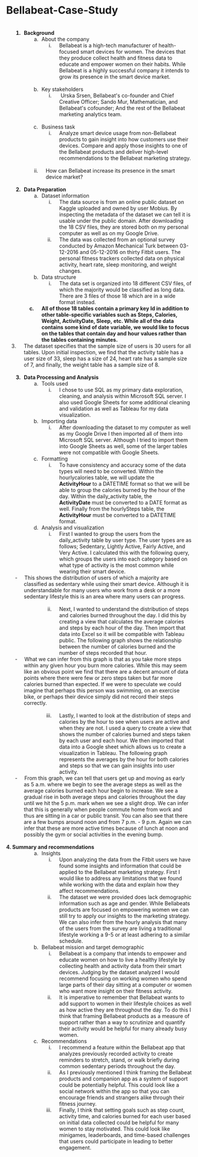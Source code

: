 # Bellabeat-Case-Study
<p style="margin-top:0pt; margin-bottom:0pt;">&nbsp;</p>
<ol type="1" style="margin:0pt; padding-left:0pt;">
    <li style="margin-left:32.17pt; padding-left:3.83pt; font-weight:bold;">Background<ol type="a" style="margin-right:0pt; margin-left:0pt; padding-left:0pt;">
            <li style="margin-left:32.17pt; padding-left:3.83pt; font-weight:normal;">About the company<ol type="i" style="margin-right:0pt; margin-left:0pt; padding-left:0pt;">
                    <li style="margin-left:23pt; padding-left:13pt;">Bellabeat is a high-tech manufacturer of health-focused smart devices for women. The devices that they produce collect health and fitness data to educate and empower women on their habits. While Bellabeat is a highly successful company it intends to grow its presence in the smart device market.</li>
                </ol>
            </li>
        </ol>
    </li>
</ol>
<p style="margin-top:0pt; margin-left:108pt; margin-bottom:0pt;">&nbsp;</p>
<ol start="2" type="a" style="margin:0pt; padding-left:0pt;">
    <li style="margin-left:68.17pt; padding-left:3.83pt;">Key stakeholders<ol type="i" style="margin-right:0pt; margin-left:0pt; padding-left:0pt;">
            <li style="margin-left:23pt; padding-left:13pt;">&nbsp;Urska Srsen, Bellabeat&apos;s co-founder and Chief Creative Officer; Sando Mur, Mathematician, and Bellabeat&apos;s cofounder; And the rest of the Bellabeat marketing analytics team.</li>
        </ol>
    </li>
</ol>
<p style="margin-top:0pt; margin-left:108pt; margin-bottom:0pt;">&nbsp;</p>
<ol start="3" type="a" style="margin:0pt; padding-left:0pt;">
    <li style="margin-left:67.56pt; padding-left:4.44pt;">Business task<ol type="i" style="margin-right:0pt; margin-left:0pt; padding-left:0pt;">
            <li style="margin-left:23pt; padding-left:13pt;">Analyze smart device usage from non-Bellabeat products to gain insight into how customers use their devices. Compare and apply those insights to one of the Bellabeat products and deliver high-level recommendations to the Bellabeat marketing strategy.</li>
        </ol>
    </li>
</ol>
<p style="margin-top:0pt; margin-left:108pt; margin-bottom:0pt;">&nbsp;</p>
<ol start="2" type="i" style="margin:0pt; padding-left:0pt;">
    <li style="margin-left:67.56pt; padding-left:13pt;">How can Bellabeat increase its presence in the smart device market?</li>
</ol>
<p style="margin-top:0pt; margin-left:108pt; margin-bottom:0pt;">&nbsp;</p>
<ol start="2" type="1" style="margin:0pt; padding-left:0pt;">
    <li style="margin-left:32.17pt; padding-left:3.83pt; font-weight:bold;">Data Preparation<ol type="a" style="margin-right:0pt; margin-left:0pt; padding-left:0pt;">
            <li style="margin-left:32.17pt; padding-left:3.83pt; font-weight:normal;">Dataset information<ol type="i" style="margin-right:0pt; margin-left:0pt; padding-left:0pt;">
                    <li style="margin-left:23pt; padding-left:13pt;">The data source is from an online public dataset on Kaggle uploaded and owned by user Mobius. By inspecting the metadata of the dataset we can tell it is usable under the public domain. After downloading the 18 CSV files, they are stored both on my personal computer as well as on my Google Drive.</li>
                    <li style="margin-left:23pt; padding-left:13pt;">The data was collected from an optional survey conducted by Amazon Mechanical Turk between 03-12-2016 and 05-12-2016 on thirty Fitbit users. The personal fitness trackers collected data on physical activity, heart rate, sleep monitoring, and weight changes.</li>
                </ol>
            </li>
            <li style="margin-left:32.17pt; padding-left:3.83pt; font-weight:normal;">Data structure<ol type="i" style="margin-right:0pt; margin-left:0pt; padding-left:0pt;">
                    <li style="margin-left:23pt; padding-left:13pt;">The data set is organized into 18 different CSV files, of which the majority would be classified as long data. There are 3 files of those 18 which are in a wide format instead.</li>
                                </ol>
            </li>
                    <li style="margin-left:23pt; padding-left:13pt;">All of those 18 tables contain a primary key <strong>Id</strong> in addition to other table-specific variables such as <strong>Steps, Calories, Weight, ActivityDate, Sleep,&nbsp;</strong>etc. While all of the data contains some kind of date variable, we would like to focus on the tables that contain day and hour values rather than the tables containing minutes.</li>
                        </ol>
            </li>
                    <li style="margin-left:23pt; padding-left:13pt;">The dataset specifies that the sample size of users is 30 users for all tables. Upon initial inspection, we find that the activity table has a user size of 33, sleep has a size of 24, heart rate has a sample size of 7, and finally, the weight table has a sample size of 8.</li>
                </ol>
            </li>
        </ol>
    </li>
</ol>
<p style="margin-top:0pt; margin-left:108pt; margin-bottom:0pt;">&nbsp;</p>
<ol start="3" type="1" style="margin:0pt; padding-left:0pt;">
    <li style="margin-left:32.17pt; padding-left:3.83pt; font-weight:bold;">Data Processing and Analysis</li>
</ol>
<ol type="a" style="margin:0pt; padding-left:0pt;">
    <li style="margin-left:68.17pt; padding-left:3.83pt;">Tools used<ol type="i" style="margin-right:0pt; margin-left:0pt; padding-left:0pt;">
            <li style="margin-left:23pt; padding-left:13pt;">I chose to use SQL as my primary data exploration, cleaning, and analysis within Microsoft SQL server. I also used Google Sheets for some additional cleaning and validation as well as Tableau for my data visualization.</li>
        </ol>
    </li>
    <li style="margin-left:68.17pt; padding-left:3.83pt;">Importing data<ol type="i" style="margin-right:0pt; margin-left:0pt; padding-left:0pt;">
            <li style="margin-left:23pt; padding-left:13pt;">After downloading the dataset to my computer as well as my Google Drive I then imported all of them into Microsoft SQL server. Although I tried to import them into Google Sheets as well, some of the larger tables were not compatible with Google Sheets.</li>
        </ol>
    </li>
    <li style="margin-left:67.56pt; padding-left:4.44pt;">Formatting<ol type="i" style="margin-right:0pt; margin-left:0pt; padding-left:0pt;">
            <li style="margin-left:23pt; padding-left:13pt;">To have consistency and accuracy some of the data types will need to be converted. Within the hourlycalories table, we will update the <strong>ActivityHour&nbsp;</strong>to a DATETIME format so that we will be able to group the calories burned by the hour of the day. Within the daily_activity table, the <strong>ActivityDate&nbsp;</strong>must be converted to a DATE format as well. Finally from the hourlySteps table, the <strong>ActivityHour</strong> must be converted to a DATETIME format.</li>
        </ol>
    </li>
    <li style="margin-left:68.17pt; padding-left:3.83pt;">Analysis and visualization<ol type="i" style="margin-right:0pt; margin-left:0pt; padding-left:0pt;">
            <li style="margin-left:23pt; padding-left:13pt;">First I wanted to group the users from the daily_activity table by user type. The user types are as follows; Sedentary, Lightly Active, Fairly Active, and Very Active. I calculated this with the following query, which groups the users into each category based on what type of activity is the most common while wearing their smart device.</li>
        </ol>
    </li>
</ol>
<p style="margin-top:0pt; margin-bottom:0pt;"><img ![User pie chart](https://github.com/jakesalinas/Bellabeat-Case-Study/assets/116672106/93fe2b70-5d1a-442e-b207-546557e64947) 
</p>

<p style="margin-top:0pt; margin-left:36pt; margin-bottom:0pt; text-indent:-18pt;">-<span style="width:14.34pt; font:7pt 'Times New Roman'; display:inline-block;">&nbsp;&nbsp;&nbsp;&nbsp;&nbsp;&nbsp;&nbsp;&nbsp;&nbsp;&nbsp;</span>This shows the distribution of users of which a majority are classified as sedentary while using their smart device. Although it is understandable for many users who work from a desk or a more sedentary lifestyle this is an area where many users can progress.</p>
<p style="margin-top:0pt; margin-left:36pt; margin-bottom:0pt;">&nbsp;</p>
<ol start="2" type="i" style="margin:0pt; padding-left:0pt;">
    <li style="margin-left:95pt; padding-left:13pt;">Next, I wanted to understand the distribution of steps and calories burned throughout the day. I did this by creating a view that calculates the average calories and steps by each hour of the day. Then import that data into Excel so it will be compatible with Tableau public. The following graph shows the relationship between the number of calories burned and the number of steps recorded that hour.</li>
</ol>
<p style="margin-top:0pt; margin-bottom:0pt;"><img ![Calories vs steps per hour](https://github.com/jakesalinas/Bellabeat-Case-Study/assets/116672106/41aa1e09-9dc2-4f81-9383-69cb9103b208)
</p>

<p style="margin-top:0pt; margin-left:36pt; margin-bottom:0pt; text-indent:-18pt;">-<span style="width:14.34pt; font:7pt 'Times New Roman'; display:inline-block;">&nbsp;&nbsp;&nbsp;&nbsp;&nbsp;&nbsp;&nbsp;&nbsp;&nbsp;&nbsp;</span>What we can infer from this graph is that as you take more steps within any given hour you burn more calories. While this may seem like an obvious point we find that there are a decent amount of data points where there were few or zero steps taken but far more calories burned than expected. If we were to speculate we could imagine that perhaps this person was swimming, on an exercise bike, or perhaps their device simply did not record their steps correctly.</p>
<p style="margin-top:0pt; margin-bottom:0pt;">&nbsp;</p>
<ol start="3" type="i" style="margin:0pt; padding-left:0pt;">
    <li style="margin-left:95pt; padding-left:13pt;">Lastly, I wanted to look at the distribution of steps and calories by the hour to see when users are active and when they are not. I used a query to create a view that shows the number of calories burned and steps taken by each user and each hour. We then imported that data into a Google sheet which allows us to create a visualization in Tableau. The following graph represents the averages by the hour for both calories and steps so that we can gain insights into user activity.</li>
</ol>
<p style="margin-top:0pt; margin-bottom:0pt;"><img ![Hourly avg of steps and calories](https://github.com/jakesalinas/Bellabeat-Case-Study/assets/116672106/a21e02a5-ac0f-41c5-a092-13d1b9d9f6cc)
</p>

<p style="margin-top:0pt; margin-left:36pt; margin-bottom:0pt; text-indent:-18pt;">-<span style="width:14.34pt; font:7pt 'Times New Roman'; display:inline-block;">&nbsp;&nbsp;&nbsp;&nbsp;&nbsp;&nbsp;&nbsp;&nbsp;&nbsp;&nbsp;</span>From this graph, we can tell that users get up and moving as early as 5 a.m. where we begin to see the average steps as well as the average calories burned each hour begin to increase. We see a gradual rise in both average steps and calories throughout the day until we hit the 5 p.m. mark when we see a slight drop. We can infer that this is generally when people commute home from work and thus are sitting in a car or public transit. You can also see that there are a few bumps around noon and from 7 p.m. - 9 p.m. Again we can infer that these are more active times because of lunch at noon and possibly the gym or social activities in the evening bump.</p>
<p style="margin-top:0pt; margin-bottom:0pt;">&nbsp;</p>
<p style="margin-top:0pt; margin-bottom:0pt;"><strong>4. Summary and recommendations&nbsp;</strong></p>
<ol type="a" style="margin:0pt; padding-left:0pt;">
    <li style="margin-left:68.17pt; padding-left:3.83pt;">Insights<ol type="i" style="margin-right:0pt; margin-left:0pt; padding-left:0pt;">
            <li style="margin-left:23pt; padding-left:13pt;">Upon analyzing the data from the Fitbit users we have found some insights and information that could be applied to the Bellabeat marketing strategy. First I would like to address any limitations that we found while working with the data and explain how they affect recommendations.</li>
            <li style="margin-left:23pt; padding-left:13pt;">The dataset we were provided does lack demographic information such as age and gender. While Bellabeats products are focused on empowering women we can still try to apply our insights to the marketing strategy. We can also infer from the hourly analysis that many of the users from the survey are living a traditional lifestyle working a 9-5 or at least adhering to a similar schedule.</li>
        </ol>
    </li>
    <li style="margin-left:68.17pt; padding-left:3.83pt;">Bellabeat mission and target demographic<ol type="i" style="margin-right:0pt; margin-left:0pt; padding-left:0pt;">
            <li style="margin-left:23pt; padding-left:13pt;">Bellabeat is a company that intends to empower and educate women on how to live a healthy lifestyle by collecting health and activity data from their smart devices. Judging by the dataset analyzed I would recommend focusing on working women who spend large parts of their day sitting at a computer or women who want more insight on their fitness activity.</li>
            <li style="margin-left:23pt; padding-left:13pt;">It is imperative to remember that Bellabeat wants to add support to women in their lifestyle choices as well as how active they are throughout the day. To do this I think that framing Bellabeat products as a measure of support rather than a way to scrutinize and quantify their activity would be helpful for many already busy women.</li>
        </ol>
    </li>
    <li style="margin-left:67.56pt; padding-left:4.44pt;">Recommendations<ol type="i" style="margin-right:0pt; margin-left:0pt; padding-left:0pt;">
            <li style="margin-left:23pt; padding-left:13pt;">I recommend a feature within the Bellabeat app that analyzes previously recorded activity to create reminders to stretch, stand, or walk briefly during common sedentary periods throughout the day.</li>
            <li style="margin-left:23pt; padding-left:13pt;">As I previously mentioned I think framing the Bellabeat products and companion app as a system of support could be potentially helpful. This could look like a social network within the app so that you can encourage friends and strangers alike through their fitness journey.</li>
            <li style="margin-left:23pt; padding-left:13pt;">Finally, I think that setting goals such as step count, activity time, and calories burned for each user based on initial data collected could be helpful for many women to stay motivated. This could look like minigames, leaderboards, and time-based challenges that users could participate in leading to better engagement.</li>
        </ol>
    </li>
</ol>
